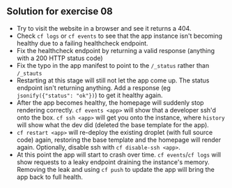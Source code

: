 ## Solution for exercise 08
* Try to visit the website in a browser and see it returns a 404.
* Check `cf logs` or `cf events` to see that the app instance isn't becoming healthy due to a failing healthcheck endpoint.
* Fix the healthcheck endpoint by returning a valid response (anything with a 200 HTTP status code)
* Fix the typo in the app manifest to point to the `/_status` rather than `/_stauts`
* Restarting at this stage will still not let the app come up. The status endpoint isn't returning anything. Add a response (eg `jsonify({"status": "ok"})`) to get it healthy again.
* After the app becomes healthy, the homepage will suddenly stop rendering correctly. `cf events <app>` will show that a developer ssh'd onto the box. `cf ssh <app>` will get you onto the instance,  where `history` will show what the dev did (deleted the base template for the app).
* `cf restart <app>` will re-deploy the existing droplet (with full source code) again, restoring the base template and the homepage will render again. Optionally, disable ssh with `cf disable-ssh <app>`.
* At this point the app will start to crash over time. `cf events`/`cf logs` will show requests to a leaky endpoint draining the instance's memory. Removing the leak and using `cf push` to update the app will bring the app back to full health.
